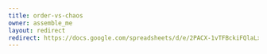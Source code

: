 ```yaml
---
title: order-vs-chaos
owner: assemble_me
layout: redirect
redirect: https://docs.google.com/spreadsheets/d/e/2PACX-1vTFBckiFQlaLxrwgm6jB_rM0leNclNBcCY7P8U4mbwSXpGJcfv1lDMb-TFOoL8DzrrRAGXYK7OBY6vj/pubhtml?gid=1834664115
---
```

